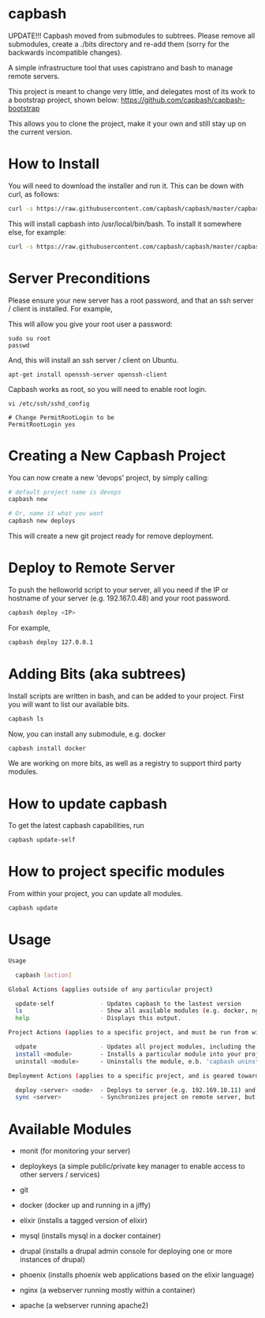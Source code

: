 capbash
=======

UPDATE!!! Capbash moved from submodules to subtrees.  Please remove all submodules, create a ./bits directory and re-add them (sorry for the backwards incompatible changes).

A simple infrastructure tool that uses capistrano and bash to manage remote servers.

This project is meant to change very little, and delegates most of its work to a bootstrap project, shown below:
https://github.com/capbash/capbash-bootstrap

This allows you to clone the project, make it your own and still stay up on the current version.

# How to Install #

You will need to download the installer and run it.  This can be down with curl, as follows:

```bash
curl -s https://raw.githubusercontent.com/capbash/capbash/master/capbash-installer | bash
```

This will install capbash into /usr/local/bin/bash.  To install it somewhere else, for example:

```bash
curl -s https://raw.githubusercontent.com/capbash/capbash/master/capbash-installer | bash -s -- --path ~/.bin
```

# Server Preconditions #

Please ensure your new server has a root password, and that an ssh server / client is installed.  For example,

This will allow you give your root user a password:

```
sudo su root
passwd
```

And, this will install an ssh server / client on Ubuntu.

```
apt-get install openssh-server openssh-client
```

Capbash works as root, so you will need to enable root login.
```
vi /etc/ssh/sshd_config

# Change PermitRootLogin to be
PermitRootLogin yes
```


# Creating a New Capbash Project #

You can now create a new 'devops' project, by simply calling:

```bash
# default project name is devops
capbash new

# Or, name it what you want
capbash new deploys
```

This will create a new git project ready for remove deployment.


# Deploy to Remote Server #

To push the helloworld script to your server, all you need if the IP or hostname of your server (e.g. 192.167.0.48) and your root password.

```bash
capbash deploy <IP>
```

For example,

```bash
capbash deploy 127.0.0.1
```

# Adding Bits (aka subtrees) #

Install scripts are written in bash, and can be added to your project. First you will want to list our available bits.

```bash
capbash ls
```

Now, you can install any submodule, e.g. docker

```bash
capbash install docker
```

We are working on more bits, as well as a registry to support third party modules.

# How to update capbash #

To get the latest capbash capabilities, run

```bash
capbash update-self
```

# How to project specific modules #

From within your project, you can update all modules.

```bash
capbash update
```

Usage
=====

```bash
Usage

  capbash [action]

Global Actions (applies outside of any particular project)

  update-self             - Updates capbash to the lastest version
  ls                      - Show all available modules (e.g. docker, nginx)
  help                    - Displays this output.

Project Actions (applies to a specific project, and must be run from within that project)

  udpate                  - Updates all project modules, including the capbash bootstrap
  install <module>        - Installs a particular module into your project, e.g. 'capbash install docker'
  uninstall <module>      - Uninstalls the module, e.b. 'capbash uninstall nginx'

Deployment Actions (applies to a specific project, and is geared towards running things on remote servers)

  deploy <server> <node>  - Deploys to server (e.g. 192.169.10.11) and node (install scripts located in ./nodes directory)
  sync <server>           - Synchronizes project on remote server, but does not install / configure the node

```

Available Modules
=====

 * monit (for monitoring your server)
 * deploykeys (a simple public/private key manager to enable access to other servers / services)
 * git
 * docker (docker up and running in a jiffy)
 * elixir (installs a tagged version of elixir)

 * mysql (installs mysql in a docker container)

 * drupal (installs a drupal admin console for deploying one or more instances of drupal)
 * phoenix (installs phoenix web applications based on the elixir language)
 * nginx (a webserver running mostly within a container)
 * apache (a webserver running apache2)

